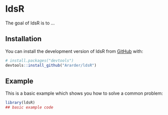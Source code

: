 
# ldsR

<!-- badges: start -->
<!-- badges: end -->

The goal of ldsR is to ...

## Installation

You can install the development version of ldsR from [GitHub](https://github.com/) with:

``` r
# install.packages("devtools")
devtools::install_github("Ararder/ldsR")
```

## Example

This is a basic example which shows you how to solve a common problem:

``` r
library(ldsR)
## basic example code
```


